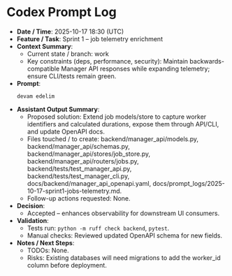 # Codex Prompt Log

- **Date / Time**: 2025-10-17 18:30 (UTC)
- **Feature / Task**: Sprint 1 – job telemetry enrichment
- **Context Summary**:
  - Current state / branch: work
  - Key constraints (deps, performance, security): Maintain backwards-compatible Manager API responses while expanding telemetry; ensure CLI/tests remain green.
- **Prompt**:
  ```text
  devam edelim
  ```
- **Assistant Output Summary**:
  - Proposed solution: Extend job models/store to capture worker identifiers and calculated durations, expose them through API/CLI, and update OpenAPI docs.
  - Files touched / to create: backend/manager_api/models.py, backend/manager_api/schemas.py, backend/manager_api/stores/job_store.py, backend/manager_api/routers/jobs.py, backend/tests/test_manager_api.py, backend/tests/test_manager_cli.py, docs/backend/manager_api_openapi.yaml, docs/prompt_logs/2025-10-17-sprint1-jobs-telemetry.md.
  - Follow-up actions requested: None.
- **Decision**:
  - Accepted – enhances observability for downstream UI consumers.
- **Validation**:
  - Tests run: `python -m ruff check backend`, `pytest`.
  - Manual checks: Reviewed updated OpenAPI schema for new fields.
- **Notes / Next Steps**:
  - TODOs: None.
  - Risks: Existing databases will need migrations to add the worker_id column before deployment.
